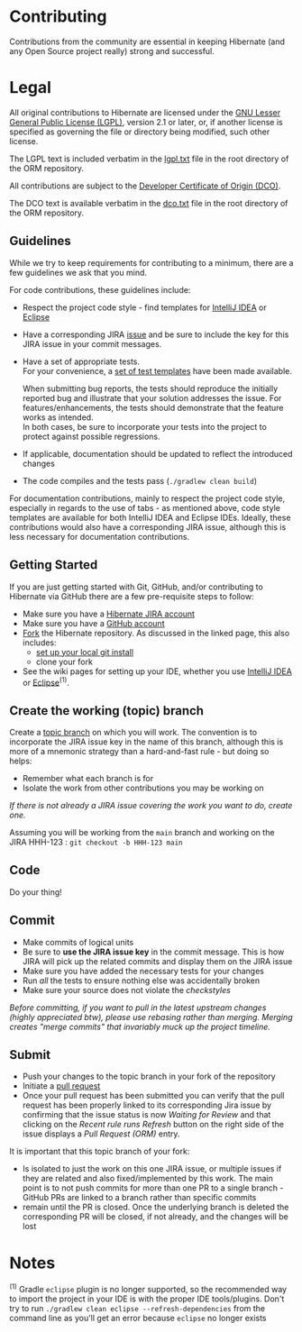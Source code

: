 # Contributing

Contributions from the community are essential in keeping Hibernate (and any Open Source
project really) strong and successful.  

# Legal

All original contributions to Hibernate are licensed under the 
[GNU Lesser General Public License (LGPL)](https://www.gnu.org/licenses/old-licenses/lgpl-2.1.txt), 
version 2.1 or later, or, if another license is specified as governing the file or directory being 
modified, such other license.

The LGPL text is included verbatim in the [lgpl.txt](lgpl.txt) file in the root directory of the ORM repository.

All contributions are subject to the [Developer Certificate of Origin (DCO)](https://developercertificate.org/).  

The DCO text is available verbatim in the [dco.txt](dco.txt) file in the root directory of the ORM repository.


## Guidelines

While we try to keep requirements for contributing to a minimum, there are a few guidelines 
we ask that you mind.

For code contributions, these guidelines include:
* Respect the project code style - find templates for [IntelliJ IDEA](https://hibernate.org/community/contribute/intellij-idea/) or [Eclipse](https://hibernate.org/community/contribute/eclipse-ide/)
* Have a corresponding JIRA [issue](https://hibernate.atlassian.net/browse/HHH) and be sure to include the key for this JIRA issue in your commit messages.
* Have a set of appropriate tests.  
  	For your convenience, a [set of test templates](https://github.com/hibernate/hibernate-test-case-templates/tree/main/orm) have been made available.
  	
	When submitting bug reports, the tests should reproduce the initially reported bug and illustrate that your solution addresses the issue.
	For features/enhancements, the tests should demonstrate that the feature works as intended.  
    	In both cases, be sure to incorporate your tests into the project to protect against possible regressions.
* If applicable, documentation should be updated to reflect the introduced changes
* The code compiles and the tests pass (`./gradlew clean build`)

For documentation contributions, mainly to respect the project code style, especially in regards 
to the use of tabs - as mentioned above, code style templates are available for both IntelliJ IDEA and Eclipse
IDEs.  Ideally, these contributions would also have a corresponding JIRA issue, although this 
is less necessary for documentation contributions.


## Getting Started

If you are just getting started with Git, GitHub, and/or contributing to Hibernate via
GitHub there are a few pre-requisite steps to follow:

* Make sure you have a [Hibernate JIRA account](https://hibernate.atlassian.net)
* Make sure you have a [GitHub account](https://github.com/signup/free)
* [Fork](https://help.github.com/articles/fork-a-repo) the Hibernate repository.  As discussed in
the linked page, this also includes:
    * [set up your local git install](https://help.github.com/articles/set-up-git) 
    * clone your fork
* See the wiki pages for setting up your IDE, whether you use 
[IntelliJ IDEA](https://hibernate.org/community/contribute/intellij-idea/)
or [Eclipse](https://hibernate.org/community/contribute/eclipse-ide/)<sup>(1)</sup>.


## Create the working (topic) branch

Create a [topic branch](https://git-scm.com/book/en/Git-Branching-Branching-Workflows#Topic-Branches) 
on which you will work.  The convention is to incorporate the JIRA issue key in the name of this branch,
although this is more of a mnemonic strategy than a hard-and-fast rule - but doing so helps:
* Remember what each branch is for 
* Isolate the work from other contributions you may be working on

_If there is not already a JIRA issue covering the work you want to do, create one._
  
Assuming you will be working from the `main` branch and working
on the JIRA HHH-123 : `git checkout -b HHH-123 main`


## Code

Do your thing!


## Commit

* Make commits of logical units
* Be sure to **use the JIRA issue key** in the commit message.  This is how JIRA will pick
up the related commits and display them on the JIRA issue
* Make sure you have added the necessary tests for your changes
* Run _all_ the tests to ensure nothing else was accidentally broken
* Make sure your source does not violate the _checkstyles_

_Before committing, if you want to pull in the latest upstream changes (highly
appreciated btw), please use rebasing rather than merging.  Merging creates
"merge commits" that invariably muck up the project timeline._

## Submit

* Push your changes to the topic branch in your fork of the repository
* Initiate a [pull request](https://help.github.com/articles/creating-a-pull-request)
* Once your pull request has been submitted you can verify that the pull request has been properly linked to its corresponding Jira issue by confirming that the issue status is now _Waiting for Review_ and that clicking on the _Recent rule runs_ _Refresh_ button on the right side of the issue displays a _Pull Request (ORM)_ entry.

It is important that this topic branch of your fork:

* Is isolated to just the work on this one JIRA issue, or multiple issues if they are
	related and also fixed/implemented by this work.  The main point is to not push
	commits for more than one PR to a single branch - GitHub PRs are linked to
	a branch rather than specific commits
* remain until the PR is closed.  Once the underlying branch is deleted the corresponding
	PR will be closed, if not already, and the changes will be lost

# Notes
<sup>(1)</sup> Gradle `eclipse` plugin is no longer supported, so the recommended way to import the project in your IDE is with the proper IDE tools/plugins. Don't try to run `./gradlew clean eclipse --refresh-dependencies` from the command line as you'll get an error because `eclipse` no longer exists
